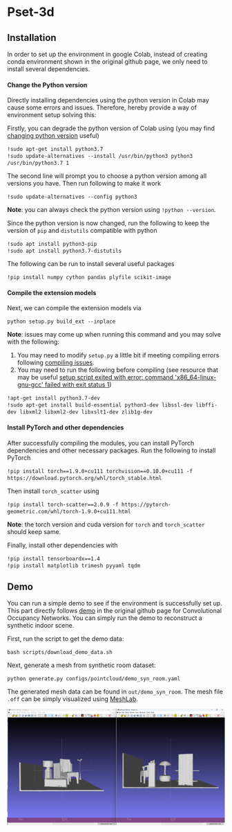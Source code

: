 # Pset-3d

## Installation
In order to set up the environment in google Colab, instead of creating conda environment shown in the original github page, we only need to install several dependencies. 

#### Change the Python version
Directly installing dependencies using the python version in Colab may cause some errors and issues. Therefore, hereby provide a way of environment setup solving this:

Firstly, you can degrade the python version of Colab using (you may find [changing python version](https://stackoverflow.com/questions/63168301/how-to-change-the-python-version-from-default-3-5-to-3-8-of-google-colab) useful) 
```
!sudo apt-get install python3.7
!sudo update-alternatives --install /usr/bin/python3 python3 /usr/bin/python3.7 1
```
The second line will prompt you to choose a python version among all versions you have. Then run following to make it work
```
!sudo update-alternatives --config python3
```
**Note**: you can always check the python version using `!python --version`.

Since the python version is now changed, run the following to keep the version of `pip` and `distutils` compatible with python
```
!sudo apt install python3-pip
!sudo apt install python3.7-distutils
```
The following can be run to install several useful packages
```
!pip install numpy cython pandas plyfile scikit-image
```

#### Compile the extension models
Next, we can compile the extension models via
```
python setup.py build_ext --inplace
```
**Note**: issues may come up when running this command and you may solve with the following:
1. You may need to modify `setup.py` a little bit if meeting compiling errors following [compiling issues](https://github.com/autonomousvision/convolutional_occupancy_networks/issues/33).
2. You may need to run the following before compiling (see resource that may be useful [setup script exited with error: command 'x86_64-linux-gnu-gcc' failed with exit status 1](https://stackoverflow.com/questions/26053982/setup-script-exited-with-error-command-x86-64-linux-gnu-gcc-failed-with-exit))
```
!apt-get install python3.7-dev
!sudo apt-get install build-essential python3-dev libssl-dev libffi-dev libxml2 libxml2-dev libxslt1-dev zlib1g-dev
```

#### Install PyTorch and other dependencies
After successfully compiling the modules, you can install PyTorch dependencies and other necessary packages. Run the following to install PyTorch
```
!pip install torch==1.9.0+cu111 torchvision==0.10.0+cu111 -f https://download.pytorch.org/whl/torch_stable.html
```
Then install `torch_scatter` using
```
!pip install torch-scatter==2.0.9 -f https://pytorch-geometric.com/whl/torch-1.9.0+cu111.html
```
**Note**: the torch version and cuda version for `torch` and `torch_scatter` should keep same.

Finally, install other dependencies with
```
!pip install tensorboardx==1.4
!pip install matplotlib trimesh pyyaml tqdm
```


## Demo
You can run a simple demo to see if the environment is successfully set up. This part directly follows [demo](https://github.com/autonomousvision/convolutional_occupancy_networks/blob/master/README.md#demo) in the original github page for Convolutional Occupancy Networks. You can simply run the demo to reconstruct a synthetic indoor scene.

First, run the script to get the demo data:
```
bash scripts/download_demo_data.sh
```
Next, generate a mesh from synthetic room dataset:
```
python generate.py configs/pointcloud/demo_syn_room.yaml
```
The generated mesh data can be found in `out/demo_syn_room`. The mesh file `.off` can be simply visualized using [MeshLab](https://www.meshlab.net/).

![demo_visualization](demo_visual/demo_visualization.png)













<!-- 


### Reconstruct Large-Scale Matterport3D Scene
You can now quickly test our code on the real-world scene shown in the teaser. To this end, simply run:
```
python generate.py configs/pointcloud_crop/demo_matterport.yaml
```
This script should create a folder `out/demo_matterport/generation` where the output meshes and input point cloud are stored.

**Note**: This experiment corresponds to our **fully convolutional model**, which we train only on the small crops from our synthetic room dataset. This model can be directly applied to large-scale real-world scenes with real units and generate meshes in a sliding-window manner, as shown in the [teaser](media/teaser_matterport.gif). More details can be found in section 6 of our [supplementary material](http://www.cvlibs.net/publications/Peng2020ECCV_supplementary.pdf). For training, you can use the script `pointcloud_crop/room_grid64.yaml`.


### Reconstruct Synthetic Indoor Scene
<div style="text-align: center">
<img src="media/demo_syn_room.gif" width="600"/>
</div>

You can also test on our synthetic room dataset by running: 
```
python generate.py configs/pointcloud/demo_syn_room.yaml
```
 -->
